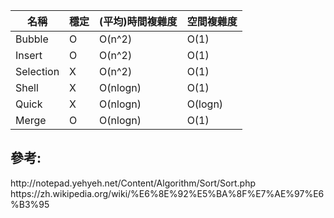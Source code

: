 <table>
    <thead>
        <tr>
            <th>名稱</th><th>穩定</th><th>(平均)時間複雜度</th><th>空間複雜度</th>
        </tr>
    </thead>
    <tbody>
        <tr>
            <td>Bubble</td><td>O</td><td>O(n^2)</td><td>O(1)</td>
        </tr>
        <tr>
            <td>Insert</td><td>O</td><td>O(n^2)</td><td>O(1)</td>
        </tr>
        <tr>
            <td>Selection</td><td>X</td><td>O(n^2)</td><td>O(1)</td>
        </tr>
        <tr>
            <td>Shell</td><td>X</td><td>O(nlogn)</td><td>O(1)</td>
        </tr>
        <tr>
            <td>Quick</td><td>X</td><td>O(nlogn)</td><td>O(logn)</td>
        </tr>
        <tr>
            <td>Merge</td><td>O</td><td>O(nlogn)</td><td>O(1)</td>
        </tr>
    </tbody>
</table>

<h2>參考:</h2>
http://notepad.yehyeh.net/Content/Algorithm/Sort/Sort.php <br>
https://zh.wikipedia.org/wiki/%E6%8E%92%E5%BA%8F%E7%AE%97%E6%B3%95
